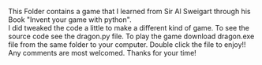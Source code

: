 This Folder contains a game that I learned from Sir Al Sweigart through his Book "Invent your game with python".</br>
I did tweaked the code a little to make a different kind of game.
To see the source code see the dragon.py file.
To play the game download dragon.exe file from the same folder to your computer.
Double click the file to enjoy!!
Any comments are most welcomed.
Thanks for your time!
